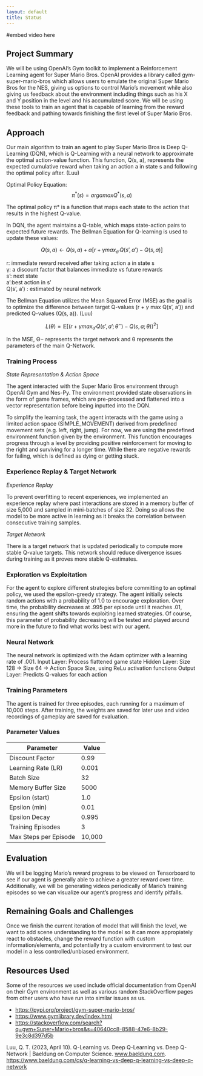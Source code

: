 ```yaml
---
layout: default
title: Status
---
```


#embed video here

## Project Summary
We will be using OpenAI’s Gym toolkit to implement a Reinforcement Learning agent for Super Mario Bros. OpenAI provides a library called gym-super-mario-bros which allows users to emulate the original Super Mario Bros for the NES, giving us options to control Mario’s movement while also giving us feedback about the environment including things such as his X and Y position in the level and his accumulated score. We will be using these tools to train an agent that is capable of learning from the reward feedback and pathing towards finishing the first level of Super Mario Bros. 

## Approach

Our main algorithm to train an agent to play Super Mario Bros is Deep Q-Learning (DQN), which is Q-Learning with a neural network to approximate the optimal action-value function. This function, Q(s, a), represents the expected cumulative reward when taking an action a in state s and following the optimal policy after. (Luu)

Optimal Policy Equation: $$π^*(s)=argamax​Q^*(s,a)$$   

The optimal policy π* is a function that maps each state to the action that results in the highest Q-value.

In DQN, the agent maintains a Q-table, which maps state-action pairs to expected future rewards. The Bellman Equation for Q-learning is used to update these values:   

$$Q(s, a) ← Q(s, a) + α [r + γ max_{a'} Q(s’, a’) - Q(s, a)]$$

r: immediate reward received after taking action a in state s   
γ: a discount factor that balances immediate vs future rewards   
s’: next state   
a’:best action in s’   
Q(s’, a’) : estimated by neural network   

The Bellman Equation utilizes the Mean Squared Error (MSE) as the goal is to optimize the difference between target Q-values (r + $\gamma$ max Q(s’, a’)) and predicted Q-values (Q(s, a)).  (Luu)

$$L(θ) = \mathbb{E}[(r + γ max_{a'} Q(s’, a’; θ^-)- Q(s, a;θ))^2]$$

In the MSE, Θ− represents the target network and θ represents the parameters of the main Q-Network.

### Training Process

*State Representation & Action Space*

The agent interacted with the Super Mario Bros environment through OpenAI Gym and Nes-Py. The environment provided state observations in the form of game frames, which are pre-processed and flattened into a vector representation before being inputted into the DQN. 

To simplify the learning task, the agent interacts with the game using a limited action space (SIMPLE_MOVEMENT) derived from predefined movement sets (e.g. left, right, jump). For now, we are using the predefined environment function given by the environment. This function encourages progress through a level by providing positive reinforcement for moving to the right and surviving for a longer time. While there are negative rewards for failing, which is defined as dying or getting stuck.

### Experience Replay & Target Network

*Experience Replay*

To prevent overfitting to recent experiences, we implemented an experience replay where past interactions are stored in a memory buffer of size 5,000 and sampled in mini-batches of size 32. Doing so allows the model to be more active in learning as it breaks the correlation between consecutive training samples. 

*Target Network*

There is a target network that is updated periodically to compute more stable Q-value targets. This network should reduce divergence issues during training as it proves more stable Q-estimates.  

### Exploration vs Exploitation

For the agent to explore different strategies before committing to an optimal policy, we used the epsilon-greedy strategy.  The agent initially selects random actions with a probability of 1.0 to encourage exploration. Over time, the probability decreases at .995 per episode until it reaches .01, ensuring the agent shifts towards exploiting learned strategies. Of course, this parameter of probability decreasing will be tested and played around more in the future to find what works best with our agent.

### Neural Network

The neural network is optimized with the Adam optimizer with a learning rate of .001.
	Input Layer: Process flattened game state
	Hidden Layer: Size 128 -> Size 64 -> Action Space Size, using ReLu activation functions
	Output Layer: Predicts Q-values for each action

### Training Parameters
The agent is trained for three episodes, each running for a maximum of 10,000 steps.  After training, the weights are saved for later use and video recordings of gameplay are saved for evaluation.

### Parameter Values

| Parameter                | Value     |
|--------------------------|-----------|
| Discount Factor          | 0.99      |
| Learning Rate (LR)       | 0.001     |
| Batch Size               | 32        |
| Memory Buffer Size       | 5000      |
| Epsilon (start)          | 1.0       |
| Epsilon (min)            | 0.01      |
| Epsilon Decay            | 0.995     |
| Training Episodes        | 3         |
| Max Steps per Episode    | 10,000    |

## Evaluation

We will be logging Mario’s reward progress to be viewed on Tensorboard to see if our agent is generally able to achieve a greater reward over time. Additionally, we will be generating videos periodically of Mario’s training episodes so we can visualize our agent’s progress and identify pitfalls.‌

## Remaining Goals and Challenges
Once we finish the current iteration of model that will finish the level, we want to add scene understanding to the model so it can more appropiately react to obstacles, change the reward function with custom information/elements, and potentially try a custom environment to test our model in a less controlled/unbiased environment.

## Resources Used
Some of the resources we used include official documentation from OpenAI on their Gym environment as well as various random StackOverflow pages from other users who have run into similar issues as us.
* https://pypi.org/project/gym-super-mario-bros/
* https://www.gymlibrary.dev/index.html
* https://stackoverflow.com/search?q=gym+Super+Mario+bros&s=40640cc8-8588-47e6-8b29-9e3c8d397d5b

Luu, Q. T. (2023, April 10). Q-Learning vs. Deep Q-Learning vs. Deep Q-Network \| Baeldung on Computer Science. www.baeldung.com. https://www.baeldung.com/cs/q-learning-vs-deep-q-learning-vs-deep-q-network